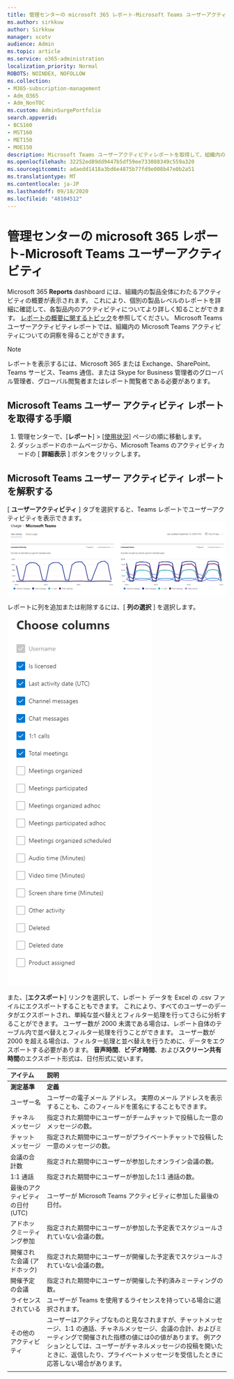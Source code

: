 ```yaml
---
title: 管理センターの microsoft 365 レポート-Microsoft Teams ユーザーアクティビティ
ms.author: sirkkuw
author: Sirkkuw
manager: scotv
audience: Admin
ms.topic: article
ms.service: o365-administration
localization_priority: Normal
ROBOTS: NOINDEX, NOFOLLOW
ms.collection:
- M365-subscription-management
- Adm_O365
- Adm_NonTOC
ms.custom: AdminSurgePortfolio
search.appverid:
- BCS160
- MST160
- MET150
- MOE150
description: Microsoft Teams ユーザーアクティビティレポートを取得して、組織内の Teams アクティビティを把握する方法について説明します。
ms.openlocfilehash: 32252ed89dd9447b5df59ee733088349c559a320
ms.sourcegitcommit: adaedd1418a3bd6e4875b77fd9e008b47e0b2a51
ms.translationtype: MT
ms.contentlocale: ja-JP
ms.lasthandoff: 09/18/2020
ms.locfileid: "48104512"
---
```

# <a name="microsoft-365-reports-in-the-admin-center---microsoft-teams-user-activity"></a>管理センターの microsoft 365 レポート-Microsoft Teams ユーザーアクティビティ

Microsoft 365 **Reports** dashboard には、組織内の製品全体にわたるアクティビティの概要が表示されます。 これにより、個別の製品レベルのレポートを詳細に確認して、各製品内のアクティビティについてより詳しく知ることができます。 [レポートの概要に関するトピック](activity-reports.md)を参照してください。 Microsoft Teams ユーザーアクティビティレポートでは、組織内の Microsoft Teams アクティビティについての洞察を得ることができます。
  
> [!NOTE]
> レポートを表示するには、Microsoft 365 または Exchange、SharePoint、Teams サービス、Teams 通信、または Skype for Business 管理者のグローバル管理者、グローバル閲覧者またはレポート閲覧者である必要があります。  
 
## <a name="how-to-get-to-the-microsoft-teams-user-activity-report"></a>Microsoft Teams ユーザー アクティビティ レポートを取得する手順

1. 管理センターで、[**レポート**] \> [<a href="https://go.microsoft.com/fwlink/p/?linkid=2074756" target="_blank">使用状況</a>] ページの順に移動します。
2. ダッシュボードのホームページから、Microsoft Teams のアクティビティカードの [ **詳細表示** ] ボタンをクリックします。
  
## <a name="interpret-the-microsoft-teams-user-activity-report"></a>Microsoft Teams ユーザー アクティビティ レポートを解釈する

[ **ユーザーアクティビティ** ] タブを選択すると、Teams レポートでユーザーアクティビティを表示できます。 <br/>![Microsoft 365 レポート-Microsoft Teams ユーザーアクティビティ。](../../media/1011877f-3cf0-4417-9447-91d0b2312aab.png)

レポートに列を追加または削除するには、[ **列の選択** ] を選択します。  <br/> ![Teams user activity report - choose columns](../../media/a1513028-cf09-4186-93a6-8a203cd22475.png)

また、[**エクスポート**] リンクを選択して、レポート データを Excel の .csv ファイルにエクスポートすることもできます。 これにより、すべてのユーザーのデータがエクスポートされ、単純な並べ替えとフィルター処理を行ってさらに分析することができます。 ユーザー数が 2000 未満である場合は、レポート自体のテーブル内で並べ替えとフィルター処理を行うことができます。 ユーザー数が 2000 を超える場合は、フィルター処理と並べ替えを行うために、データをエクスポートする必要があります。 **音声時間**、**ビデオ時間**、および**スクリーン共有時間**のエクスポート形式は、日付形式に従います。

|アイテム|説明|
|:-----|:-----|
|**測定基準**|**定義**|
|ユーザー名  <br/> |ユーザーの電子メール アドレス。 実際のメール アドレスを表示することも、このフィールドを匿名にすることもできます。   <br/> |
|チャネルメッセージ   <br/> |指定された期間中にユーザーがチームチャットで投稿した一意のメッセージの数。  <br/> |
|チャットメッセージ   <br/> |指定された期間中にユーザーがプライベートチャットで投稿した一意のメッセージの数。  <br/> |
|会議の合計数   <br/> |指定された期間中にユーザーが参加したオンライン会議の数。  <br/> |
|1:1 通話   <br/> | 指定された期間中にユーザーが参加した1:1 通話の数。  <br/> |
|最後のアクティビティの日付 (UTC)  <br/> |ユーザーが Microsoft Teams アクティビティに参加した最後の日付。<br/> |
|アドホックミーティング参加   <br/> | 指定された期間中にユーザーが参加した予定表でスケジュールされていない会議の数。  <br/> |
|開催された会議 (アドホック) <br/> |指定された期間中にユーザーが開催した予定表でスケジュールされていない会議の数。 <br/>|
|開催予定の会議  <br/> |指定された期間中にユーザーが開催した予約済みミーティングの数。  <br/> |
|ライセンスされている |ユーザーが Teams を使用するライセンスを持っている場合に選択されます。|
|その他のアクティビティ|ユーザーはアクティブなものと見なされますが、チャットメッセージ、1:1 の通話、チャネルメッセージ、会議の合計、およびミーティングで開催された指標の値には0の値があります。 例アクションとしては、ユーザーがチャネルメッセージの投稿を開いたときに、返信したり、プライベートメッセージを受信したときに応答しない場合があります。 |
|||
